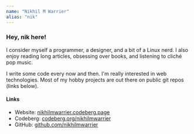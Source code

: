 ```yaml
---
name: "Nikhil M Warrier"
alias: "nik"
---
```


### Hey, nik here!

I consider myself a programmer, a designer, and a bit of a Linux nerd. I also
enjoy reading long articles, obsessing over books, and listening to cliché pop
music.

I write some code every now and then. I'm really interested in web technologies.
Most of my hobby projects are out there on public git repos (links below).

#### Links

- Website: [nikhilmwarrier.codeberg.page](https://nikhilmwarrier.codeberg.page/)
- Codeberg: [codeberg.org/nikhilmwarrier](https://github.com/nikhilmwarrier)
- GitHub: [github.com/nikhilmwarrier](https://github.com/nikhilmwarrier)
